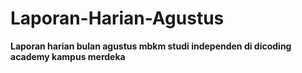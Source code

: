 # Laporan-Harian-Agustus
**Laporan harian bulan agustus mbkm studi independen di dicoding academy kampus merdeka**
